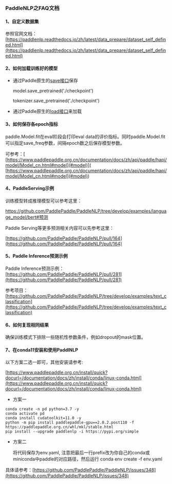 ### PaddleNLP之FAQ文档

#### 1、自定义数据集

参照官网文档：[https://paddlenlp.readthedocs.io/zh/latest/data_prepare/dataset_self_defined.html](https://paddlenlp.readthedocs.io/zh/latest/data_prepare/dataset_self_defined.html)

#### 2、如何加载训练好的模型

+ 通过Paddle原生的[save接口](#save)保存

  model.save_pretrained('./checkpoint')

  tokenizer.save_pretrained('./checkpoint')

+ 通过Paddle原生的[load接口](#load)来加载

#### 3、如何保存各epoch指标

paddle.Model.fit在eval阶段会打印eval data的评价指标。同时paddle.Model.fit可以指定save_freq参数，间隔epoch数之后保存模型参数。

可参考：[ [https://www.paddlepaddle.org.cn/documentation/docs/zh/api/paddle/hapi/model/Model_cn.html#model](#model)]( [https://www.paddlepaddle.org.cn/documentation/docs/zh/api/paddle/hapi/model/Model_cn.html#model](#model))

#### 4、PaddleServing示例

训练模型转成推理模型可以参考这里：

[https://github.com/PaddlePaddle/PaddleNLP/tree/develop/examples/language_model/bert#预测 ](https://github.com/PaddlePaddle/PaddleNLP/tree/develop/examples/language_model/bert#预测 )

Paddle Serving等更多预测相关内容可以先参考这里：

[https://github.com/PaddlePaddle/PaddleNLP/pull/164](https://github.com/PaddlePaddle/PaddleNLP/pull/164)

#### 5、Paddle Inference预测示例

Paddle Inference预测示例：[https://github.com/PaddlePaddle/PaddleNLP/pull/281](https://github.com/PaddlePaddle/PaddleNLP/pull/281) 

参考项目：[https://github.com/PaddlePaddle/PaddleNLP/tree/develop/examples/text_classification](https://github.com/PaddlePaddle/PaddleNLP/tree/develop/examples/text_classification) 

#### 6、如何复现相同结果

确保训练模式下排除一些随机性参数条件，例如dropout的mask位置。

#### 7、在conda11安装和使用PaddlNLP

以下方案二选一即可，其他安装请参考:

[https://www.paddlepaddle.org.cn/install/quick?docurl=/documentation/docs/zh/install/conda/linux-conda.html](https://www.paddlepaddle.org.cn/install/quick?docurl=/documentation/docs/zh/install/conda/linux-conda.html)

+ 方案一

```
conda create -n pd python=3.7 -y
conda activate pd
conda install cudatoolkit=11.0 -y
python -m pip install paddlepaddle-gpu==2.0.2.post110 -f https://paddlepaddle.org.cn/whl/mkl/stable.html
pip install --upgrade paddlenlp -i https://pypi.org/simple
```

+ 方案二

  将代码保存为env.yaml, 注意把最后一行prefix改为你自己的conda或miniconda中paddle的对应路径，然后运行 conda env create -f env.yaml

具体请参考：[https://github.com/PaddlePaddle/PaddleNLP/issues/348](https://github.com/PaddlePaddle/PaddleNLP/issues/348) 